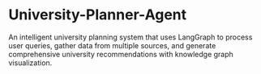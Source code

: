 # University-Planner-Agent
An intelligent university planning system that uses LangGraph to process user queries, gather data from multiple sources, and generate comprehensive university recommendations with knowledge graph visualization.
